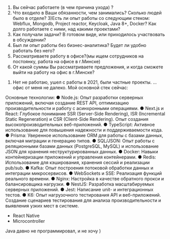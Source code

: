 1) Вы сейчас работаете (в чем причина ухода) ?
2) Что входило в Ваши обязанности, чем занимались? Сколько людей было в отделе?
   3)Есть ли опыт работы со следующим стеком: Webflux, Mongodb, Project reactor, Keycloak, Java 8+, Docker? Как долго работаете с ними, над какими проектами?
4) Как получали задачи? В готовом виде, или приходилось участвовать в обсуждении?
5) Был ли опыт работы без бизнес-аналитика? Будет ли удобно работать без него?
6) Рассматриваете работу в офисе?(мы ищем сотрудников на постоянку, работа на офисе в г.Минске)
7) От какой суммы Вы рассматриваете предложения, и когда сможете выйти на работу на офис в г.Минске?

1. Нет не работаю, ушел с работы в 2021, были частные проекты.
... офис от меня не далеко. Мой основной стек сейчас:

Основные технологии:
● Node.js: Опыт разработки серверных приложений, включая создание REST API,
оптимизацию производительности и работу с асинхронными операциями.
● Next.js и React: Глубокое понимание SSR (Server-Side Rendering), ISR
(Incremental Static Regeneration) и CSR (Client-Side Rendering). Опыт создания
высокопроизводительных веб-приложений.
● TypeScript: Активное использование для повышения надежности и
поддерживаемости кода.
● Prisma: Уверенное использование ORM для работы с базами данных, включая
миграции и генерацию типов.
● SQL/JSON: Опыт работы с реляционными базами данных (PostgreSQL, MySQL)
и использование JSON для хранения неструктурированных данных.
● Docker: Навыки контейнеризации приложений и управления контейнерами.
● Redis: Использование для кэширования, хранения сессий и реализации
pub/sub.
● Kafka: Опыт построения потоковой обработки данных и интеграции
микросервисов.
● WebSockets и SSE: Реализация функций реального времени.
● Nginx: Настройка в качестве обратного прокси и балансировщика нагрузки.
● NestJS: Разработка масштабируемых серверных приложений.
● Jest: Написание unit- и интеграционных тестов.
● K6: Опыт нагрузочного тестирования API и веб-приложений. Создание
сценариев тестирования для анализа производительности и выявления узких
мест в системе.
+ React Native
+ Microcontroller

Java давно не программировал, и не хочу )